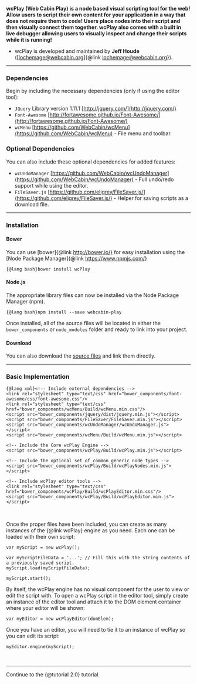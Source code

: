 **wcPlay (Web Cabin Play) is a node based visual scripting tool for the web! Allow users to script their own content for your application in a way that does not require them to code! Users place nodes into their script and then visually connect them together. wcPlay also comes with a built in live debugger allowing users to visually inspect and change their scripts while it is running!**
- wcPlay is developed and maintained by **Jeff Houde** (<a href="mailto:lochemage@webcabin.org">[lochemage@webcabin.org]{@link lochemage@webcabin.org}</a>).  

****
### Dependencies ###
Begin by including the necessary dependencies (only if using the editor tool):  
* `JQuery` Library version 1.11.1 [http://jquery.com/](http://jquery.com/)
* `Font-Awesome` [http://fortawesome.github.io/Font-Awesome/](http://fortawesome.github.io/Font-Awesome/)
* `wcMenu` [https://github.com/WebCabin/wcMenu](https://github.com/WebCabin/wcMenu) - File menu and toolbar.

### Optional Dependencies ###
You can also include these optional dependencies for added features:  
* `wcUndoManager` [https://github.com/WebCabin/wcUndoManager](https://github.com/WebCabin/wcUndoManager) - Full undo/redo support while using the editor.
* `FileSaver.js` [https://github.com/eligrey/FileSaver.js/](https://github.com/eligrey/FileSaver.js/) - Helper for saving scripts as a download file.

****
### Installation ###
#### Bower ####
You can use [bower]{@link http://bower.io/} for easy installation using the [Node Package Manager]{@link https://www.npmjs.com/}

```
{@lang bash}bower install wcPlay
```

#### Node.js ####
The appropriate library files can now be installed via the Node Package Manager (npm).

```
{@lang bash}npm install --save webcabin-play
```

Once installed, all of the source files will be located in either the `bower_components` or `node_modules` folder and ready to link into your project.  

#### Download ####
You can also download the [source files](https://github.com/WebCabin/wcPlay) and link them directly.


****
### Basic Implementation ###
```
{@lang xml}<!-- Include external dependencies -->
<link rel="stylesheet" type="text/css" href="bower_components/font-awesome/css/font-awesome.css"/>
<link rel="stylesheet" type="text/css" href="bower_components/wcMenu/Build/wcMenu.min.css"/>
<script src="bower_components/jquery/dist/jquery.min.js"></script>
<script src="bower_components/FileSaver/FileSaver.min.js"></script>
<script src="bower_components/wcUndoManager/wcUndoManager.js"></script>
<script src="bower_components/wcMenu/Build/wcMenu.min.js"></script>

<!-- Include the Core wcPlay Engine -->
<script src="bower_components/wcPlay/Build/wcPlay.min.js"></script>

<!-- Include the optional set of common generic node types -->
<script src="bower_components/wcPlay/Build/wcPlayNodes.min.js"></script>

<!-- Include wcPlay editor tools -->
<link rel="stylesheet" type="text/css" href="bower_components/wcPlay/Build/wcPlayEditor.min.css"/>
<script src="bower_components/wcPlay/Build/wcPlayEditor.min.js"></script>
```
<br>

Once the proper files have been included, you can create as many instances of the {@link wcPlay} engine as you need. Each one can be loaded with their own script:
```
var myScript = new wcPlay();

var myScriptFileData = '...'; // Fill this with the string contents of a previously saved script.
myScript.load(myScriptFileData);

myScript.start();
```
By itself, the wcPlay engine has no visual component for the user to view or edit the script with. To open a wcPlay script in the editor tool, simply create an instance of the editor tool and attach it to the DOM element container where your editor will be shown:
```
var myEditor = new wcPlayEditor(domElem);
```
Once you have an editor, you will need to tie it to an instance of wcPlay so you can edit its script:
```
myEditor.engine(myScript);
```
<br>


****
Continue to the {@tutorial 2.0} tutorial.  